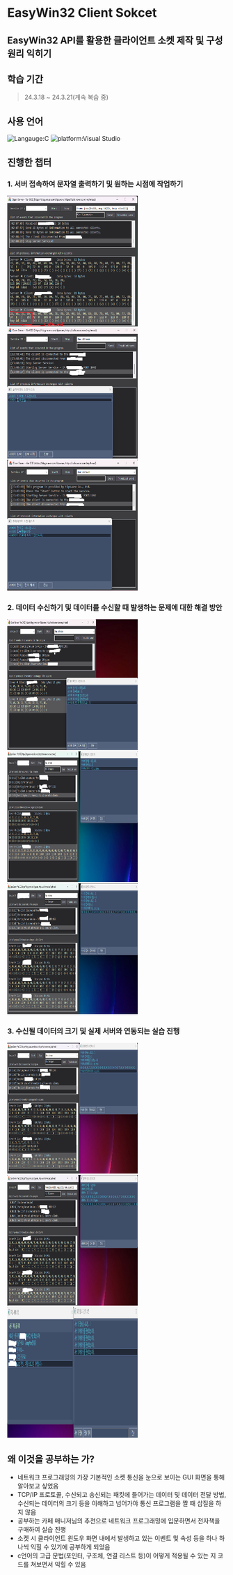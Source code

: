 # EasyWin32 Client Sokcet<br>
## EasyWin32 API를 활용한 클라이언트 소켓 제작 및 구성 원리 익히기

## 학습 기간
> 24.3.18 ~ 24.3.21(계속 복습 중)

## 사용 언어
![Langauge:C](https://img.shields.io/badge/Language-C++-red) ![platform:Visual Studio](https://img.shields.io/badge/Platform-Visual_Studio-red)
<br>

## 진행한 챕터
### 1. 서버 접속하여 문자열 출력하기 및 원하는 시점에 작업하기
<img src="실습1.png" alt="Intro Screen" width="300px" height="300px"><img src="실습2.png" alt="playing Screen" width="300px" height="300px"><img src="실습3.png" alt="Intro Screen" width="300px" height="300px">
### 2. 데이터 수신하기 및 데이터를 수신할 때 발생하는 문제에 대한 해결 방안
<img src="실습4.png" alt="Intro Screen" width="300px" height="300px"><img src="실습5.png" alt="playing Screen" width="300px" height="300px"><img src="실습6.png" alt="Intro Screen" width="300px" height="300px">
### 3. 수신될 데이터의 크기 및 실제 서버와 연동되는 실습 진행
<img src="실습7.png" alt="Intro Screen" width="300px" height="300px"><img src="실습8.png" alt="playing Screen" width="300px" height="300px"><img src="실습9.png" alt="playing Screen" width="300px" height="300px">
<br>

## 왜 이것을 공부하는 가?
- 네트워크 프로그래밍의 가장 기본적인 소켓 통신을 눈으로 보이는 GUI 화면을 통해 알아보고 싶었음
- TCP/IP 프로토콜, 수신되고 송신되는 패킷에 들어가는 데이터 및 데이터 전달 방법, 수신되는 데이터의 크기 등을 이해하고 넘어가야 통신 프로그램을 짤 때 삽질을 하지 않음
- 공부하는 카페 매니저님의 추천으로 네트워크 프로그래밍에 입문하면서 전자책을 구매하여 실습 진행
- 소켓 시 클라이언트 윈도우 화면 내에서 발생하고 있는 이벤트 및 속성 등을 하나 하나씩 익힐 수 있기에 공부하게 되었음
- c언어의 고급 문법(포인터, 구조체, 연결 리스트 등)이 어떻게 적용될 수 있는 지 코드를 쳐보면서 익힐 수 있음









 
